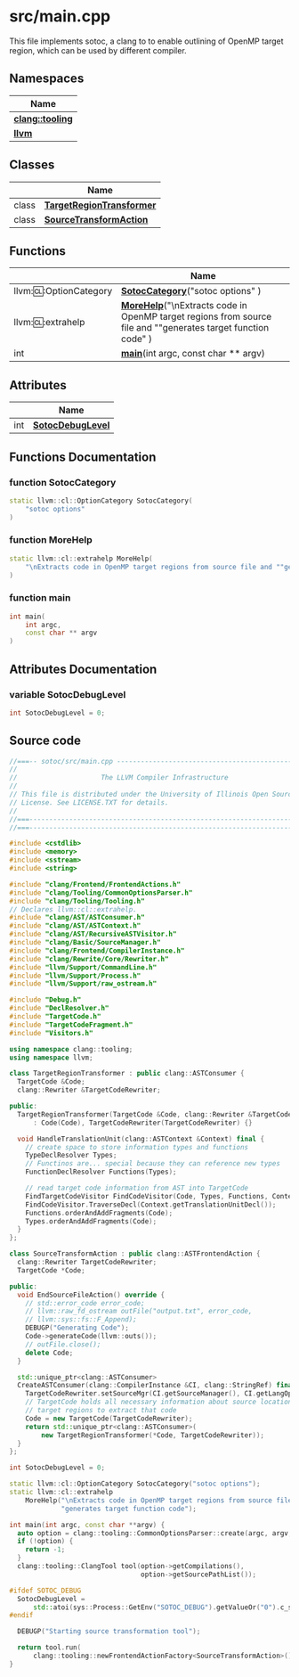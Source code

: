 # src/main.cpp

This file implements sotoc, a clang to to enable outlining of OpenMP target region, which can be used by different compiler. 

## Namespaces

| Name           |
| -------------- |
| **[clang::tooling](../Namespaces/namespaceclang_1_1tooling.md)**  |
| **[llvm](../Namespaces/namespacellvm.md)**  |

## Classes

|                | Name           |
| -------------- | -------------- |
| class | **[TargetRegionTransformer](../Classes/classTargetRegionTransformer.md)**  |
| class | **[SourceTransformAction](../Classes/classSourceTransformAction.md)**  |

## Functions

|                | Name           |
| -------------- | -------------- |
| llvm::cl::OptionCategory | **[SotocCategory](../Files/main_8cpp.md#function-sotoccategory)**("sotoc options" ) |
| llvm::cl::extrahelp | **[MoreHelp](../Files/main_8cpp.md#function-morehelp)**("\nExtracts code in OpenMP target regions from source file and ""generates target function code" ) |
| int | **[main](../Files/main_8cpp.md#function-main)**(int argc, const char ** argv) |

## Attributes

|                | Name           |
| -------------- | -------------- |
| int | **[SotocDebugLevel](../Files/main_8cpp.md#variable-sotocdebuglevel)**  |


## Functions Documentation

### function SotocCategory

```cpp linenums="1"
static llvm::cl::OptionCategory SotocCategory(
    "sotoc options" 
)
```


### function MoreHelp

```cpp linenums="1"
static llvm::cl::extrahelp MoreHelp(
    "\nExtracts code in OpenMP target regions from source file and ""generates target function code" 
)
```


### function main

```cpp linenums="1"
int main(
    int argc,
    const char ** argv
)
```



## Attributes Documentation

### variable SotocDebugLevel

```cpp linenums="1"
int SotocDebugLevel = 0;
```



## Source code
```cpp linenums="1"
//===-- sotoc/src/main.cpp ------------------------------------------------===//
//
//                     The LLVM Compiler Infrastructure
//
// This file is distributed under the University of Illinois Open Source
// License. See LICENSE.TXT for details.
//
//===----------------------------------------------------------------------===//
//===----------------------------------------------------------------------===//

#include <cstdlib>
#include <memory>
#include <sstream>
#include <string>

#include "clang/Frontend/FrontendActions.h"
#include "clang/Tooling/CommonOptionsParser.h"
#include "clang/Tooling/Tooling.h"
// Declares llvm::cl::extrahelp.
#include "clang/AST/ASTConsumer.h"
#include "clang/AST/ASTContext.h"
#include "clang/AST/RecursiveASTVisitor.h"
#include "clang/Basic/SourceManager.h"
#include "clang/Frontend/CompilerInstance.h"
#include "clang/Rewrite/Core/Rewriter.h"
#include "llvm/Support/CommandLine.h"
#include "llvm/Support/Process.h"
#include "llvm/Support/raw_ostream.h"

#include "Debug.h"
#include "DeclResolver.h"
#include "TargetCode.h"
#include "TargetCodeFragment.h"
#include "Visitors.h"

using namespace clang::tooling;
using namespace llvm;

class TargetRegionTransformer : public clang::ASTConsumer {
  TargetCode &Code;
  clang::Rewriter &TargetCodeRewriter;

public:
  TargetRegionTransformer(TargetCode &Code, clang::Rewriter &TargetCodeRewriter)
      : Code(Code), TargetCodeRewriter(TargetCodeRewriter) {}

  void HandleTranslationUnit(clang::ASTContext &Context) final {
    // create space to store information types and functions
    TypeDeclResolver Types;
    // Functinos are... special because they can reference new types
    FunctionDeclResolver Functions(Types);

    // read target code information from AST into TargetCode
    FindTargetCodeVisitor FindCodeVisitor(Code, Types, Functions, Context);
    FindCodeVisitor.TraverseDecl(Context.getTranslationUnitDecl());
    Functions.orderAndAddFragments(Code);
    Types.orderAndAddFragments(Code);
  }
};

class SourceTransformAction : public clang::ASTFrontendAction {
  clang::Rewriter TargetCodeRewriter;
  TargetCode *Code;

public:
  void EndSourceFileAction() override {
    // std::error_code error_code;
    // llvm::raw_fd_ostream outFile("output.txt", error_code,
    // llvm::sys::fs::F_Append);
    DEBUGP("Generating Code");
    Code->generateCode(llvm::outs());
    // outFile.close();
    delete Code;
  }

  std::unique_ptr<clang::ASTConsumer>
  CreateASTConsumer(clang::CompilerInstance &CI, clang::StringRef) final {
    TargetCodeRewriter.setSourceMgr(CI.getSourceManager(), CI.getLangOpts());
    // TargetCode holds all necessary information about source locations of
    // target regions to extract that code
    Code = new TargetCode(TargetCodeRewriter);
    return std::unique_ptr<clang::ASTConsumer>(
        new TargetRegionTransformer(*Code, TargetCodeRewriter));
  }
};

int SotocDebugLevel = 0;

static llvm::cl::OptionCategory SotocCategory("sotoc options");
static llvm::cl::extrahelp
    MoreHelp("\nExtracts code in OpenMP target regions from source file and "
             "generates target function code");

int main(int argc, const char **argv) {
  auto option = clang::tooling::CommonOptionsParser::create(argc, argv, SotocCategory);
  if (!option) {
    return -1;
  }
  clang::tooling::ClangTool tool(option->getCompilations(),
                                 option->getSourcePathList());

#ifdef SOTOC_DEBUG
  SotocDebugLevel =
      std::atoi(sys::Process::GetEnv("SOTOC_DEBUG").getValueOr("0").c_str());
#endif

  DEBUGP("Starting source transformation tool");

  return tool.run(
      clang::tooling::newFrontendActionFactory<SourceTransformAction>().get());
}
```



